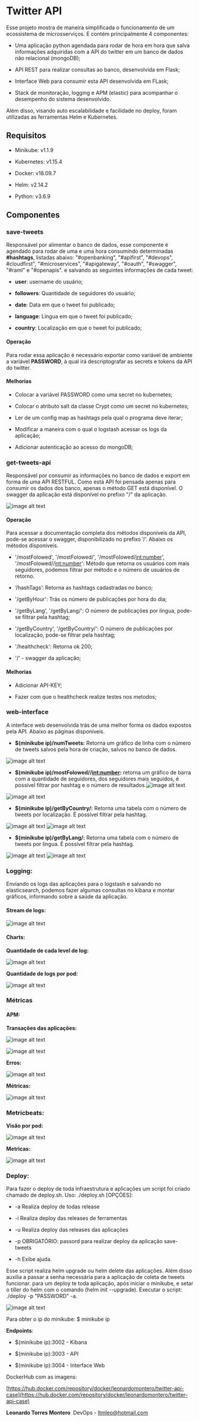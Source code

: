 # Twitter API

Esse projeto mostra de maneira simplificada o funcionamento de um ecossistema de microsserviços. E contém principalmente 4 componentes:

* Uma aplicação python agendada para rodar de hora em hora que salva informações adquiridas com a API do twitter em um banco de dados não relacional (mongoDB);

* API REST para realizar consultas ao banco, desenvolvida em Flask;

* Interface Web para consumir esta API desenvolvida em FLask;

* Stack de monitoração, logging e APM (elastic) para acompanhar o desempenho do sistema desenvolvido.

 

Além disso, visando auto escalabilidade e facilidade no deploy, foram utilizadas as ferramentas Helm e Kubernetes.

## Requisitos

* Minikube: v1.1.9

* Kubernetes:  v1.15.4

* Docker: v18.09.7

* Helm: v2.14.2

* Python: v3.6.9

## Componentes

### save-tweets

Responsável por alimentar o banco de dados, esse componente é agendado para rodar de uma e uma hora consumindo determinadas **#hashtags**, listadas abaixo: "#openbanking", "#apifirst", "#devops", #cloudfirst", "#microservices", "#apigateway",  "#oauth", "#swagger", "#raml" e "#openapis". e salvando as seguintes informações de cada tweet:

* **user**: username do usuário;

* **followers**: Quantidade de seguidores do usuário;

* **date**: Data em que o tweet foi publicado;

* **language**: Língua em que o tweet foi publicado;

* **country**: Localização em que o tweet foi publicado;

#### Operação

Para rodar essa aplicação é necessário exportar como variável de ambiente a variável **PASSWORD**, à qual irá descriptografar as secrets e tokens da API do twitter.

#### Melhorias

* Colocar a variável PASSWORD como uma secret no kubernetes;

* Colocar o atributo salt da classe Crypt como um secret no kubernetes;

* Ler de um config map as hashtags pela qual o programa deve iterar;

* Modificar a maneira com o qual o logstash acessar os logs da aplicação;

* Adicionar autenticação ao acesso do mongoDB;

### get-tweets-api

Responsável por consumir as informações no banco de dados e export em forma de uma API RESTFUL. Como está API foi pensada apenas para consumir os dados dos banco, apenas o método GET está disponível. O swagger da aplicação está disponível no prefixo "/" da aplicação.

![image alt text](web-interface/templates/images/image6.png)

#### Operação

Para acessar a documentação completa dos métodos disponíveis da API, pode-se acessar o swagger, disponibilizado no prefixo ‘/’. Abaixo os métodos disponíveis.

 

* '/mostFolowed', '/mostFolowed/<topic>', '/mostFolowed/<int:number>', '/mostFolowed/<topic>/<int:number>': Método que retorna os usuários com mais seguidores, podemos filtrar por método e o número de usuários de retorno. 

* ‘/hashTags’: Retorna as hashtags cadastradas no banco;

* '/getByHour': Trás os número de publicações por hora do dia;

* '/getByLang', '/getByLang/<hashtag>': O número de publicações por língua, pode-se filtrar pela hashtag;

* '/getByCountry', '/getByCountry/<hashtag>': O número de publicações por localização, pode-se filtrar pela hashtag;

* '/healthcheck': Retorna ok 200;

* '/' - swagger da aplicação;

#### Melhorias

* Adicionar API-KEY;

* Fazer com que o healthcheck realize testes nos metodos;

### web-interface

A interface web desenvolvida trás de uma melhor forma os dados expostos pela API. Abaixo as páginas disponíveis.

* **$(minikube ip)/numTweets:** Retorna um gráfico de linha com o número de tweets salvos pela hora de criação, salvos no banco de dados.

![image alt text](web-interface/templates/images/image15.png)

* **$(minikube ip)/mostFolowed/<hashtag>/<int:number>:** retorna um gráfico de barra com a quantidade de seguidores, dos seguidores mais seguidos, é possível filtrar por hashtag e o número de resultados.![image alt text](web-interface/templates/images/image3.png)

![image alt text](web-interface/templates/images/image14.png)

* **$(minikube ip)/getByCountry/<hashtag>:** Retorna uma tabela com o número de tweets por localização. É possível filtrar pela hashtag. 

![image alt text](web-interface/templates/images/image12.png)
![image alt text](web-interface/templates/images/image1.png)

* **$(minikube ip)/getByLang/<hashtag>:** Retorna uma tabela com o número de tweets por língua. É possível filtrar pela hashtag. 

![image alt text](web-interface/templates/images/image16.png)
![image alt text](web-interface/templates/images/image2.png)


### Logging:

Enviando os logs das aplicações para o logstash e salvando no elasticsearch, podemos fazer algumas consultas no kibana e montar gráficos, informando sobre a saúde da aplicação. 

#### Stream de logs:

![image alt text](web-interface/templates/images/image4.png)

#### Charts:

**Quantidade de cada level de log:**

![image alt text](web-interface/templates/images/image13.png)

**Quantidade de logs por pod:**

![image alt text](web-interface/templates/images/image9.png)

### Métricas

#### APM:

**Transações das aplicações:**

![image alt text](web-interface/templates/images/image10.png)

![image alt text](web-interface/templates/images/image7.png)

**Erros:**

![image alt text](web-interface/templates/images/image8.png)

**Métricas:**

![image alt text](web-interface/templates/images/image5.png)

### Metricbeats:

**Visão por pod:**

![image alt text](web-interface/templates/images/image11.png)

**Metricas:**

![image alt text](web-interface/templates/images/image17.png)

### Deploy:

Para fazer o deploy de toda infraestrutura e aplicações um script foi criado chamado de deploy.sh. Uso: ./deploy.sh [OPÇÕES]:

* -a    Realiza deploy de todas release

* -i    Realiza deploy das releases de ferramentas

* -u    Realiza deploy das releases das aplicações

* -p    OBRIGATÓRIO: passord para realizar deploy da aplicação save-tweets

* -h    Exibe ajuda.

Esse script realiza helm upgrade ou helm delete das aplicações. Além disso auxilia a passar a senha necessária para a aplicação de coleta de tweets funcionar. para um deploy te toda aplicação, após iniciar o minikube, e setar o tiller do helm com o comando (helm init --upgrade). Executar o script: ./deploy -p "PASSWORD" -a.

![image alt text](web-interface/templates/images/image18.png)

Para obter o ip do minikube: $ minikube ip

**Endpoints**: 

* $(minikube ip):3002 - Kibana

* $(minikube ip):3003 - API

* $(minikube ip):3004 - Interface Web

DockerHub com as imagens:

[https://hub.docker.com/repository/docker/leonardomontero/twitter-api-case](https://hub.docker.com/repository/docker/leonardomontero/twitter-api-case)


**Leonardo‌ ‌Torres‌ ‌Montero‌ ‌**
DevOps‌ ‌-‌ ‌ltmleo@hotmail.com‌ ‌